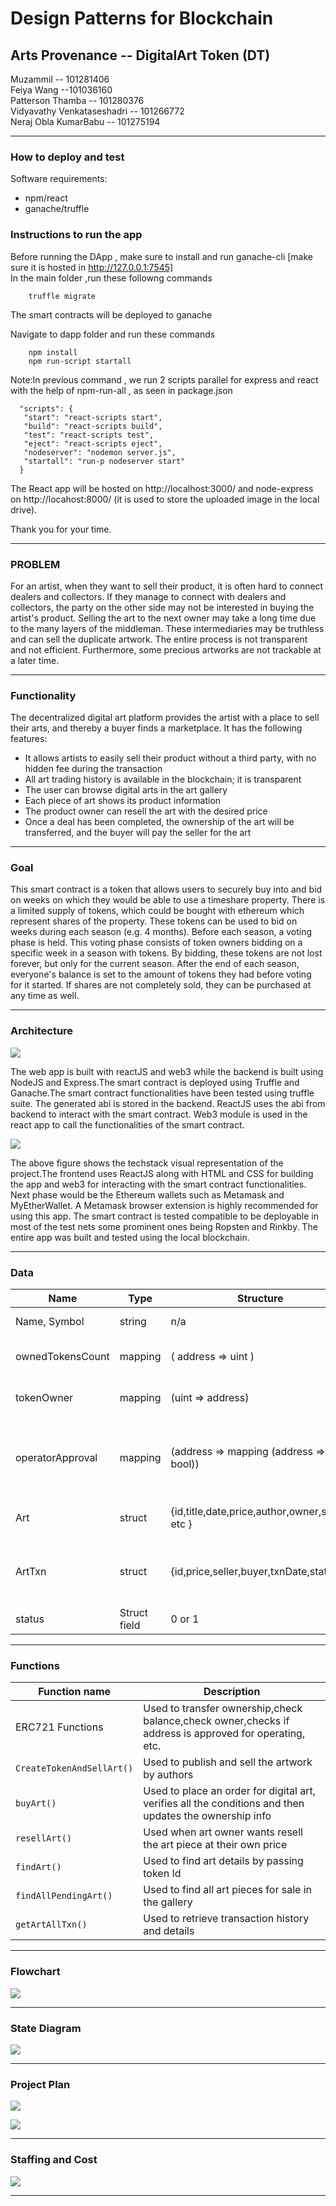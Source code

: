 # Design Patterns for Blockchain

## Arts Provenance -- DigitalArt Token (DT)

Muzammil -- 101281406<br>
Feiya Wang --101036160<br>
Patterson Thamba -- 101280376<br>
Vidyavathy Venkataseshadri -- 101266772<br>
Neraj Obla KumarBabu --	101275194<br>
 
---

### How to deploy and test
Software requirements:
- npm/react
- ganache/truffle


### Instructions to run the app

Before running the DApp , make sure to install and run ganache-cli [make sure it is hosted in http://127.0.0.1:7545]<br/>
In the main folder ,run these followng commands

        truffle migrate
        
The smart contracts will be deployed to ganache<br/>

Navigate to dapp folder and run these commands<br/>

        npm install
        npm run-script startall
        
   Note:In previous command , we run 2 scripts parallel for express and react with the help of npm-run-all , as seen in package.json<br/>
   ```
     "scripts": {
      "start": "react-scripts start",
      "build": "react-scripts build",
      "test": "react-scripts test",
      "eject": "react-scripts eject",
      "nodeserver": "nodemon server.js",
      "startall": "run-p nodeserver start"
     }
  ```
  The React app will be hosted on http://localhost:3000/ and node-express on http://locahost:8000/ (it is used to store the uploaded image in the local drive).<br/>
  
  
  Thank you for your time.

  ---

### PROBLEM

For an artist, when they want to sell their product, it is often hard to connect dealers and collectors. If they manage to connect with dealers and collectors, the party on the other side may not be interested in buying the artist's product. Selling the art to the next owner may take a long time due to the many layers of the middleman. These intermediaries may be truthless and can sell the duplicate artwork. The entire process is not transparent and not efficient. Furthermore, some precious artworks are not trackable at a later time.

---

### Functionality

The decentralized digital art platform provides the artist with a place to sell their arts, and thereby a buyer finds a marketplace. It has the following features:
- It allows artists to easily sell their product without a third party, with no hidden fee during the transaction
- All art trading history is available in the blockchain; it is transparent
- The user can browse digital arts in the art gallery
- Each piece of art shows its product information
- The product owner can resell the art with the desired price
- Once a deal has been completed, the ownership of the art will be transferred, and the buyer will pay the seller for the art

---

### Goal

This smart contract is a token that allows users to securely buy into and bid on weeks on which they would be able to use a timeshare property. There is a limited supply of tokens, which could be bought with ethereum which represent shares of the property. These tokens can be used to bid on weeks during each season (e.g. 4 months). Before each season, a voting phase is held. This voting phase consists of token owners bidding on a specific week in a season with tokens. By bidding, these tokens are not lost forever, but only for the current season. After the end of each season, everyone's balance is set to the amount of tokens they had before voting for it started. If shares are not completely sold, they can be purchased at any time as well.

---

### Architecture

![](./notes/architecture.jpg)

The web app is built with reactJS and web3 while the backend is built using NodeJS and Express.The smart contract is deployed using Truffle and Ganache.The smart contract functionalities have been tested using truffle suite. The generated abi is stored in the backend. ReactJS uses the abi from backend to interact with the smart contract. Web3 module is used in the react app to call the functionalities of the smart contract.

![](./notes/dAppArch.png)

The above figure shows the techstack visual representation of the project.The frontend uses ReactJS along with HTML and CSS for building the app and web3 for interacting with the smart contract functionalities. Next phase would be the Ethereum wallets such as Metamask and MyEtherWallet. A Metamask browser extension is highly recommended for using this app. The smart contract is tested compatible to be deployable in most of the test nets some prominent ones being Ropsten and Rinkby. The entire app was built and tested using the local blockchain.

---

### Data

| Name             | Type         | Structure                                     | Purpose                                                      |
| -----------------| ------------ | -----------------------------------           | ------------------------------------------------------------ |
| Name, Symbol     | string       | n/a                                           | Token Information                                            |
| ownedTokensCount | mapping      | ( address => uint )                           | No. of tokens owned by owner                                 |
| tokenOwner       | mapping      | (uint => address)                             | TokenID corresponding to owner                               |
| operatorApproval | mapping      | (address => mapping (address => bool))        | Enable or disable third party (operator) to manage assets    |
| Art              | struct       | {id,title,date,price,author,owner,status etc }| Each art has its own token attributes.                       |
| ArtTxn           | struct       | {id,price,seller,buyer,txnDate,status}        | Keeps track of information record of transaction history     |
| status           | Struct field | 0 or 1                                        | For sale (or) sold                                           |

---

### Functions

| Function name           | Description                                                                                             |
| ----------------------- | ------------------------------------------------------------------------------------------------------- |
| ERC721 Functions        | Used to transfer ownership,check balance,check owner,checks if address is approved for operating, etc.  | 
|`CreateTokenAndSellArt()`| Used to publish and sell the artwork by authors                                                         |
| `buyArt()`              | Used to place an order for digital art, verifies all the conditions and then updates the ownership info |
| `resellArt()`           | Used when art owner wants resell the art piece at their own price                                       |
| `findArt()`             | Used to find art details by passing token Id                                                            |
| `findAllPendingArt()`   | Used to find all art pieces for sale in the gallery                                                     |
| `getArtAllTxn()`        | Used to retrieve transaction history and details                                                        |

---

### Flowchart


![](./notes/flowdiagram.jpg)

---

### State Diagram


![](./notes/statemachine.jpg)

---

### Project Plan

![](./notes/ProjectPlan_1.png)

![](./notes/ProjectPlan2.png)

---

### Staffing and Cost

![](./notes/Staffing.png)

---




